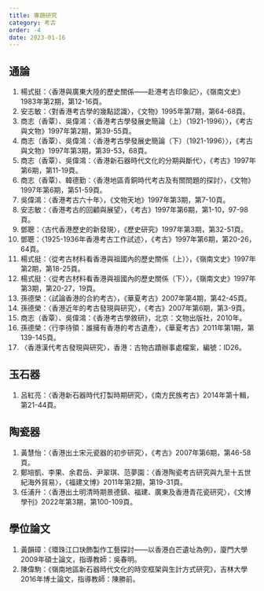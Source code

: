 ```yaml
---
title: 專題研究
category: 考古
order: -4
date: 2023-01-16
---
```

## 通論
1. 楊式挺：〈香港與廣東大陸的歷史關係——赴港考古印象記〉，《嶺南文史》1983年第2期，第12-16頁。
2. 安志敏：〈對香港考古學的幾點認識〉，《文物》1995年第7期，第64-68頁。
3. 商志（香覃）、吳偉鴻：〈香港考古學發展史簡論（上）（1921-1996）〉，《考古與文物》1997年第2期，第39-55頁。
4. 商志（香覃）、吳偉鴻：〈香港考古學發展史簡論（下）（1921-1996）〉，《考古與文物》1997年第3期，第39-53，68頁。
5. 商志（香覃）、吳偉鴻：〈香港新石器時代文化的分期與斷代〉，《考古》1997年第6期，第11-19頁。
6. 商志（香覃）、韓德勤：〈香港地區青銅時代考古及有關問題的探討〉，《文物》1997年第6期，第51-59頁。
7.  吳偉鴻：〈香港考古六十年〉，《文物天地》1997年第3期，第7-10頁。
8.  安志敏：〈香港考古的回顧與展望〉，《考古》1997年第6期，第1-10，97-98頁。
9.  鄧聰：〈古代香港歷史的新發現〉，《歷史研究》1997年第3期，第32-51頁。
10. 鄧聰：〈1925-1936年香港考古工作試述〉，《考古》1997年第6期，第20-26，64頁。
11. 楊式挺：〈從考古材料看香港與祖國內的歷史關係（上）〉，《嶺南文史》1997年第2期，第18-25頁。
12. 楊式挺：〈從考古材料看香港與祖國內的歷史關係（下）〉，《嶺南文史》1997年第3期，第20-27，19頁。
13. 孫德榮：〈試論香港的合約考古〉，《華夏考古》2007年第4期，第42-45頁。
14. 孫德榮：〈香港近年的考古發現與研究〉，《考古》2007年第6期，第3-9頁。
15. 商志（香覃）、吳偉鴻：《香港考古學敘研》，北京：文物出版社，2010年。
16. 孫德榮：〈行李待領：誰擁有香港的考古遺產〉，《華夏考古》2011年第1期，第139-145頁。
17. 〈香港漢代考古發現與研究〉，香港：古物古蹟辦事處檔案，編號：ID26。
## 玉石器
1. 呂紅亮：〈香港新石器時代打製時期研究〉，《南方民族考古》2014年第十輯，第21-44頁。
## 陶瓷器
1. 黃慧怡：〈香港出土宋元瓷器的初步研究〉，《考古》2007年第6期，第46-58頁。
2. 鄭培凱、李果、余君岳、尹翠琪、范夢園：〈香港陶瓷考古研究與九至十五世紀海外貿易〉，《福建文博》2011年第2期，第19-31頁。
3. 任浦升：〈香港出土明清時期景德鎮、福建、廣東及香港青花瓷研究〉，《文博學刊》2022年第3期，第100-109頁。
## 學位論文
1. 黃韻璋：《環珠江口玦飾製作工藝探討——以香港白芒遺址為例》，廈門大學2009年碩士論文，指導教師：吳春明。
2. 陳偉駒：《嶺南地區新石器時代文化的時空框架與生計方式研究》，吉林大學2016年博士論文，指導教師：陳勝前。